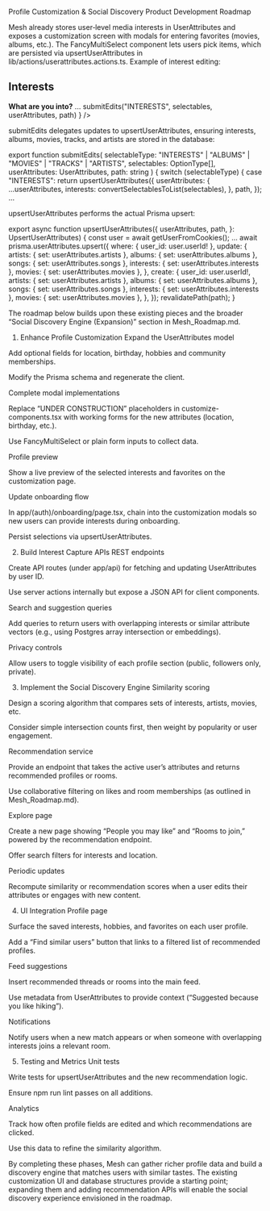 Profile Customization & Social Discovery Product Development Roadmap

Mesh already stores user‐level media interests in UserAttributes and exposes a customization screen with modals for entering favorites (movies, albums, etc.). The FancyMultiSelect component lets users pick items, which are persisted via upsertUserAttributes in lib/actions/userattributes.actions.ts. Example of interest editing:

<DialogContent className="grid bg-black  max-w-[50rem] max-h-[38rem]  ">
  <h2>Interests</h2>
  <DialogHeader className="dialog-header text-white tracking-wide     ">
    <b> What are you into?</b>
  </DialogHeader>
  ...
  <FancyMultiSelect
    fetchMultiselectData={fetchInterests}
    initialSelected={convertListToSelectables(
      userAttributes.interests
    )}
    submitEdits={(selectables) =>
      submitEdits("INTERESTS", selectables, userAttributes, path)
    }
  />
</DialogContent>

submitEdits delegates updates to upsertUserAttributes, ensuring interests, albums, movies, tracks, and artists are stored in the database:

export function submitEdits(
  selectableType: "INTERESTS" | "ALBUMS" | "MOVIES" | "TRACKS" | "ARTISTS",
  selectables: OptionType[],
  userAttributes: UserAttributes,
  path: string
) {
  switch (selectableType) {
    case "INTERESTS":
      return upsertUserAttributes({
        userAttributes: {
          ...userAttributes,
          interests: convertSelectablesToList(selectables),
        },
        path,
      });
    ...

upsertUserAttributes performs the actual Prisma upsert:

export async function upsertUserAttributes({
  userAttributes,
  path,
}: UpsertUserAttributes) {
  const user = await getUserFromCookies();
  ...
  await prisma.userAttributes.upsert({
    where: { user_id: user.userId! },
    update: {
      artists: { set: userAttributes.artists },
      albums: { set: userAttributes.albums },
      songs: { set: userAttributes.songs },
      interests: { set: userAttributes.interests },
      movies: { set: userAttributes.movies },
    },
    create: {
      user_id: user.userId!,
      artists: { set: userAttributes.artists },
      albums: { set: userAttributes.albums },
      songs: { set: userAttributes.songs },
      interests: { set: userAttributes.interests },
      movies: { set: userAttributes.movies },
    },
  });
  revalidatePath(path);
}

The roadmap below builds upon these existing pieces and the broader “Social Discovery Engine (Expansion)” section in Mesh_Roadmap.md.

1. Enhance Profile Customization
Expand the UserAttributes model

Add optional fields for location, birthday, hobbies and community memberships.

Modify the Prisma schema and regenerate the client.

Complete modal implementations

Replace “UNDER CONSTRUCTION” placeholders in customize-components.tsx with working forms for the new attributes (location, birthday, etc.).

Use FancyMultiSelect or plain form inputs to collect data.

Profile preview

Show a live preview of the selected interests and favorites on the customization page.

Update onboarding flow

In app/(auth)/onboarding/page.tsx, chain into the customization modals so new users can provide interests during onboarding.

Persist selections via upsertUserAttributes.

2. Build Interest Capture APIs
REST endpoints

Create API routes (under app/api) for fetching and updating UserAttributes by user ID.

Use server actions internally but expose a JSON API for client components.

Search and suggestion queries

Add queries to return users with overlapping interests or similar attribute vectors (e.g., using Postgres array intersection or embeddings).

Privacy controls

Allow users to toggle visibility of each profile section (public, followers only, private).

3. Implement the Social Discovery Engine
Similarity scoring

Design a scoring algorithm that compares sets of interests, artists, movies, etc.

Consider simple intersection counts first, then weight by popularity or user engagement.

Recommendation service

Provide an endpoint that takes the active user’s attributes and returns recommended profiles or rooms.

Use collaborative filtering on likes and room memberships (as outlined in Mesh_Roadmap.md).

Explore page

Create a new page showing “People you may like” and “Rooms to join,” powered by the recommendation endpoint.

Offer search filters for interests and location.

Periodic updates

Recompute similarity or recommendation scores when a user edits their attributes or engages with new content.

4. UI Integration
Profile page

Surface the saved interests, hobbies, and favorites on each user profile.

Add a “Find similar users” button that links to a filtered list of recommended profiles.

Feed suggestions

Insert recommended threads or rooms into the main feed.

Use metadata from UserAttributes to provide context (“Suggested because you like hiking”).

Notifications

Notify users when a new match appears or when someone with overlapping interests joins a relevant room.

5. Testing and Metrics
Unit tests

Write tests for upsertUserAttributes and the new recommendation logic.

Ensure npm run lint passes on all additions.

Analytics

Track how often profile fields are edited and which recommendations are clicked.

Use this data to refine the similarity algorithm.

By completing these phases, Mesh can gather richer profile data and build a discovery engine that matches users with similar tastes. The existing customization UI and database structures provide a starting point; expanding them and adding recommendation APIs will enable the social discovery experience envisioned in the roadmap.
